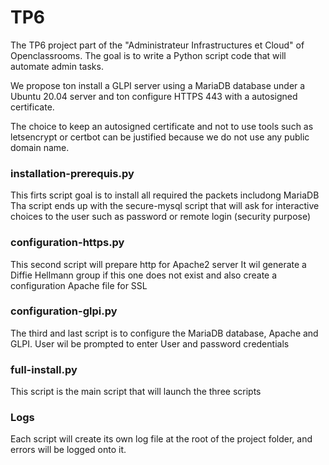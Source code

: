 # TP6
The TP6 project part of the "Administrateur Infrastructures et Cloud" of Openclassrooms.
The goal is to write a Python script code that will automate admin tasks.

We propose ton install a GLPI server using a MariaDB database under a Ubuntu 20.04 server and ton configure HTTPS 443 with a autosigned certificate.

The choice to keep an autosigned certificate and not to use tools such as letsencrypt or certbot can be justified because we do not use any public domain name.

### installation-prerequis.py
This firts script goal is to install all required the packets includong MariaDB
Tha script ends up with the secure-mysql script that will ask for interactive choices to the user such as password or remote login (security purpose)

### configuration-https.py
This second script will prepare http for Apache2 server
It wil generate a Diffie Hellmann group if this one does not exist and also create a configuration Apache file for SSL

### configuration-glpi.py
The third and last script is to configure the MariaDB database, Apache and GLPI.
User wil be prompted to enter User and password credentials

### full-install.py
This script is the main script that will launch the three scripts

### Logs
Each script will create its own log file at the root of the project folder, and errors will be logged onto it.

